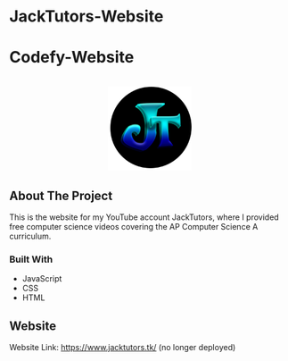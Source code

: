 # JackTutors-Website

# Codefy-Website
<div id="top"></div>

<!-- PROJECT LOGO -->
<br />
<div align="center">
  <a href="https://www.codefycs.org/">
    <img src="./Jack Tutors_files/Jack Tutors profile picture.png" alt="Logo" width="150" height="150" class = "header-logo">
  </a> 
</div>



<!-- ABOUT THE PROJECT -->
## About The Project

This is the website for my YouTube account JackTutors, where I provided free computer science videos covering the AP Computer Science A curriculum.

### Built With

* JavaScript
* CSS
* HTML



<!-- CONTACT -->
## Website

Website Link: https://www.jacktutors.tk/ (no longer deployed)
